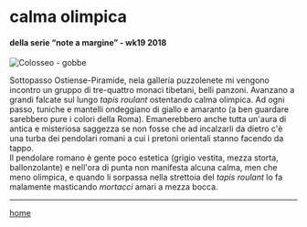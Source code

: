 ﻿
# calma olimpica  

#### della serie “note a margine” - wk19 2018  
![](https://live.staticflickr.com/65535/49138754417_de2631e762_z.jpg "Colosseo - gobbe")  

Sottopasso Ostiense-Piramide, nela galleria puzzolenete mi vengono incontro un gruppo di tre-quattro monaci tibetani, belli panzoni. Avanzano a grandi falcate sul lungo *tapis roulant* ostentando calma olimpica. Ad ogni passo, tuniche e mantelli ondeggiano di giallo e amaranto (a ben guardare sarebbero pure i colori della Roma). Emanerebbero anche tutta un'aura di antica e misteriosa saggezza se non fosse che ad incalzarli da dietro c'è una turba dei pendolari romani a cui i pretoni orientali stanno facendo da tappo.  
Il pendolare romano è gente poco estetica (grigio vestita, mezza storta, ballonzolante) e nell'ora di punta non manifesta alcuna calma, men che meno olimpica, e quando li sorpassa nella strettoia del *tapis roulant* lo fa malamente masticando *mortacci* amari a mezza bocca.  

---  
[home](/interarete.md)  


